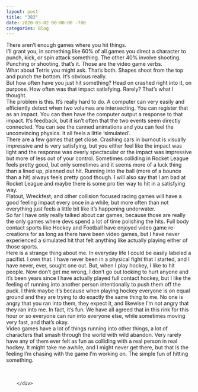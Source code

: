 ```yaml
---
layout: post
title: "383"
date: 2020-03-02 00:00:00 -700
categories: Blog
---
```


<div class="blog-content">
				<div class="paragraph"><span><span>There aren&rsquo;t enough games where you hit things.&nbsp;</span></span><br><span></span><span><span>I&rsquo;ll grant you, in something like 60% of all games you direct a character to punch, kick, or spin attack something. The other 40% involve shooting. Punching or shooting, that&rsquo;s it. Those are the video game verbs.</span></span><br><span></span><span><span>What about Tetris you might ask. That&rsquo;s both. Shapes shoot from the top and punch the bottom. It&rsquo;s obvious really.&nbsp;</span></span><br><span></span><span><span>But how often have you just hit something? Head on crashed right into it, on purpose. How often was that impact satisfying. Rarely? That&rsquo;s what I thought.</span></span><br><span></span><span><span>The problem is this. It&rsquo;s really hard to do. A computer can very easily and efficiently detect when two volumes are intersecting. You can register that as an impact. You can then have the computer output a response to that impact. It&rsquo;s feedback, but it isn&rsquo;t often that the two events seem directly connected. You can see the canned animations and you can feel the unconvincing physics. It all feels a little &lsquo;simulated&rsquo;.</span></span><br><span></span><span><span>There are a few games that get close. Crashing cars in burnout is visually impressive and is very satisfying, but you either feel like the impact was light and the response was overly spectacular or the impact was impressive but more of less out of your control. Sometimes colliding in Rocket League feels pretty good, but only sometimes and it seems more of a luck thing than a lined up, planned out hit. Running into the ball (more of a bounce than a hit) always feels pretty good though. I will also say that I am bad at Rocket League and maybe there is some pro tier way to hit in a satisfying way.</span></span><br><span></span><span><span>Flatout, Wreckfest, and other collision focused racing games will have a good feeling impact every once in a while, but more often than not everything just feels a little bit like it&rsquo;s happening underwater.</span></span><br><span></span><span><span>So far I have only really talked about car games, because those are really the only games where devs spend a lot of time polishing the hits. Full body contact sports like Hockey and Football have enjoyed video game re-creations for as long as there have been video games, but I have never experienced a simulated hit that felt anything like actually playing either of those sports.</span></span><br><span></span><span><span>Here is a strange thing about me. In everyday life I could be easily labeled a pacifist. I own that. I have never been in a physical fight that I started, and I have never, ever, sought one out. But, when I play hockey, I like to hit people. Now don&rsquo;t get me wrong, I don&rsquo;t go out looking to hurt anyone and it&rsquo;s been years since I have actually played full contact hockey, but I like the feeling of running into another person intentionally to push them off the puck. I think maybe it&rsquo;s because when playing hockey everyone is on equal ground and they are trying to do exactly the same thing to me. No one is angry that you ran into them, they expect it, and likewise I&rsquo;m not angry that they ran into me. In fact, it&rsquo;s fun. We have all agreed that in this rink for this hour or so everyone can run into everyone else, while sometimes moving very fast, and that&rsquo;s okay.&nbsp;</span></span><br><span></span><span><span>Video games have a lot of things running into other things, a lot of characters that smash through the world with wild abandon. Very rarely have any of them ever felt as fun as colliding with a real person in real hockey. It might take me awhile, and I might never get there, but that is the feeling I&rsquo;m chasing with the game I&rsquo;m working on. The simple fun of hitting something.&nbsp;</span></span><br><span></span><br>&#8203;</div>

		</div>
        